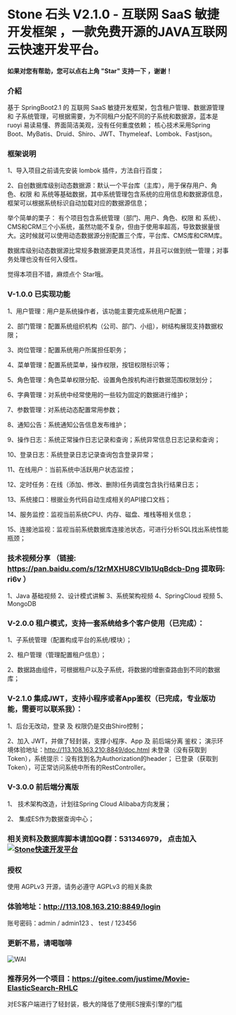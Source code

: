 # Stone 石头 V2.1.0 - 互联网 SaaS 敏捷开发框架 ，一款免费开源的JAVA互联网云快速开发平台。

#### 如果对您有帮助，您可以点右上角 "Star" 支持一下 ，谢谢！

### 介紹
基于 SpringBoot2.1 的 互联网 SaaS 敏捷开发框架，包含租户管理、数据源管理 和 子系统管理，可根据需要，为不同租户分配不同的子系统和数据源，蓝本是 ruoyi 易读易懂、界面简洁美观，没有任何重度依赖；
核心技术采用Spring Boot、MyBatis、Druid、Shiro、JWT、Thymeleaf、Lombok、Fastjson。

### 框架说明

1、导入项目之前请先安装 lombok 插件，方法自行百度；

2、自创数据库级别动态数据源：默认一个平台库（主库），用于保存用户、角色、权限 和 系统等基础数据，其中系统管理包含系统的应用信息和数据源信息，框架可以根据系统标识自动加载对应的数据源信息；

举个简单的栗子： 有个项目包含系统管理（部门、用户、角色、权限 和 系统）、CMS和CRM三个小系统，虽然功能不复杂，但由于使用率超高，导致数据量很大。这时候就可以使用动态数据源分别配置三个库，平台库、CMS库和CRM库。<br>

数据库级别动态数据源比常规多数据源更具灵活性，并且可以做到统一管理；对事务处理也没有任何入侵性。

觉得本项目不错，麻烦点个 Star哦。

###  V-1.0.0 已实现功能

1、用户管理：用户是系统操作者，该功能主要完成系统用户配置；

2、部门管理：配置系统组织机构（公司、部门、小组），树结构展现支持数据权限；

3、岗位管理：配置系统用户所属担任职务；

4、菜单管理：配置系统菜单，操作权限，按钮权限标识等；

5、角色管理：角色菜单权限分配、设置角色按机构进行数据范围权限划分；

6、字典管理：对系统中经常使用的一些较为固定的数据进行维护；

7、参数管理：对系统动态配置常用参数；

8、通知公告：系统通知公告信息发布维护；

9、操作日志：系统正常操作日志记录和查询；系统异常信息日志记录和查询；

10、登录日志：系统登录日志记录查询包含登录异常；

11、在线用户：当前系统中活跃用户状态监控；

12、定时任务：在线（添加、修改、删除)任务调度包含执行结果日志；

13、系统接口：根据业务代码自动生成相关的API接口文档；

14、服务监控：监视当前系统CPU、内存、磁盘、堆栈等相关信息；

15、连接池监视：监视当前系统数据库连接池状态，可进行分析SQL找出系统性能瓶颈；

###  技术视频分享 （链接: https://pan.baidu.com/s/12rMXHU8CVlb1UqBdcb-Dng 提取码: ri6v ）

1、Java 基础视频
2、设计模式讲解
3、系统架构视频
4、SpringCloud 视频
5、MongoDB


###  V-2.0.0 租户模式，支持一套系统给多个客户使用（已完成）：

1、子系统管理（配置构成平台的系统/模块）；

2、租户管理（管理配置租户信息）；

2、数据路由组件，可根据租户以及子系统，将数据的增删查路由到不同的数据库；


###  V-2.1.0 集成JWT，支持小程序或者App鉴权（已完成，专业版功能，需要可以联系我）：

1、后台无改动，登录 及 权限仍是交由Shiro控制；

2、加入 JWT，并做了轻封装，支撑小程序、App 及 前后端分离 鉴权；
   演示环境体验地址：http://113.108.163.210:8849/doc.html
   未登录（没有获取到Token），系统提示：没有找到名为Authorization的header；
   已登录（获取到Token），可正常访问系统中所有的RestController。


###  V-3.0.0 前后端分离版

1、 技术架构改造，计划往Spring Cloud Alibaba方向发展；

2、 集成ES作为数据查询中心；

### 相关资料及数据库脚本请加QQ群：531346979， 点击加入 <a target="_blank" href="//shang.qq.com/wpa/qunwpa?idkey=ccf29a49380e1f1ab94e78e6c818658749ffa73a39aa823822319195fa64172d"><img border="0" src="//pub.idqqimg.com/wpa/images/group.png" alt="Stone快速开发平台" title="Stone快速开发平台"></a>


### 授权
使用 AGPLv3 开源，请务必遵守 AGPLv3 的相关条款


###  体验地址：http://113.108.163.210:8849/login

账号密码：admin / admin123    、   test / 123456        

###  更新不易，请喝咖啡

![WAI](https://gitee.com/justime/stone/raw/master/wxzs.jpg)


###  推荐另外一个项目：https://gitee.com/justime/Movie-ElasticSearch-RHLC

对ES客户端进行了轻封装，极大的降低了使用ES搜索引擎的门槛